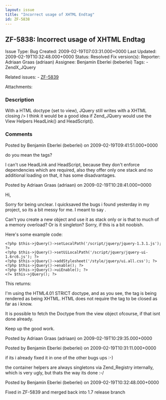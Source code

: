 ```yaml
---
layout: issue
title: "Incorrect usage of XHTML Endtag"
id: ZF-5838
---
```


ZF-5838: Incorrect usage of XHTML Endtag
----------------------------------------

 Issue Type: Bug Created: 2009-02-19T07:03:31.000+0000 Last Updated: 2009-02-19T10:32:48.000+0000 Status: Resolved Fix version(s): 
 Reporter:  Adriaan Graas (adriaan)  Assignee:  Benjamin Eberlei (beberlei)  Tags: - ZendX\_JQuery
 
 Related issues: - [ZF-5839](/issues/browse/ZF-5839)
 
 Attachments: 
### Description

With a HTML doctype (set to view), JQuery still writes with a XHTML closing /> I think it would be a good idea if Zend\_JQuery would use the View Helpers HeadLink() and HeadScript().

 

 

### Comments

Posted by Benjamin Eberlei (beberlei) on 2009-02-19T09:41:51.000+0000

do you mean the tags?

I can't use HeadLink and HeadScript, because they don't enforce dependencies which are required, also they offer only one stack and no additional loading on that, it has some disadvantages.

 

 

Posted by Adriaan Graas (adriaan) on 2009-02-19T10:28:41.000+0000

Hi,

Sorry for being unclear. I quicksaved the bugs i found yesterday in my project, so its a bit messy for me. I meant to say .

Can't you create a new object and use it as stack only or is that to much of a memory overload? Or is it singleton? Sorry, if this is a bit noobish.

Here's some example code:

 
    <?php $this->jQuery()->setLocalPath('/script/jquery/jquery-1.3.1.js'); ?>
    <?php $this->jQuery()->setUiLocalPath('/script/jquery/jquery-ui-1.6rc6.js'); ?>
    <?php $this->jQuery()->addStylesheet('/style/jquery/ui.all.css'); ?>
    <?php $this->jQuery()->enable(); ?>
    <?php $this->jQuery()->uiEnable(); ?>
    <?= $this->jQuery(); ?>


This returns:

I'm using the HTML4.01 STRICT doctype, and as you see, the tag is being rendered as being XHTML. HTML does not require the tag to be closed as far as i know.

It is possible to fetch the Doctype from the view object ofcourse, if that isnt done already.

Keep up the good work.

 

 

Posted by Adriaan Graas (adriaan) on 2009-02-19T10:29:35.000+0000

 

 

Posted by Benjamin Eberlei (beberlei) on 2009-02-19T10:31:11.000+0000

if its i already fixed it in one of the other bugs ups :-)

the container helpers are always singletons via Zend\_Registry internally, which is very ugly, but thats the way its done :-/

 

 

Posted by Benjamin Eberlei (beberlei) on 2009-02-19T10:32:48.000+0000

Fixed in ZF-5839 and merged back into 1.7 release branch

 

 